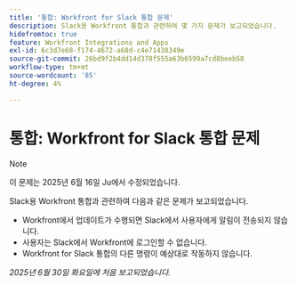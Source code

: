 ```yaml
---
title: '통합: Workfront for Slack 통합 문제'
description: Slack용 Workfront 통합과 관련하여 몇 가지 문제가 보고되었습니다.
hidefromtoc: true
feature: Workfront Integrations and Apps
exl-id: 6c3d7e68-f174-4672-a68d-c4e71438349e
source-git-commit: 26bd9f2b4dd14d378f555a63b6599a7cd8beeb58
workflow-type: tm+mt
source-wordcount: '85'
ht-degree: 4%

---
```


# 통합: Workfront for Slack 통합 문제

>[!NOTE]
>
>이 문제는 2025년 6월 16일 Ju에서 수정되었습니다.

Slack용 Workfront 통합과 관련하여 다음과 같은 문제가 보고되었습니다.

* Workfront에서 업데이트가 수행되면 Slack에서 사용자에게 알림이 전송되지 않습니다.
* 사용자는 Slack에서 Workfront에 로그인할 수 없습니다.
* Workfront for Slack 통합의 다른 명령이 예상대로 작동하지 않습니다.

_2025년 6월 30일 화요일에 처음 보고되었습니다._

